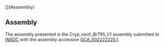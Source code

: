 []{#assembly}

Assembly
--------

The assembly presented is the Cryp\_neof\_Br795\_V1 assembly submitted
to [INSDC](http://www.insdc.org) with the assembly accession
[GCA\_002222225.1](http://www.ebi.ac.uk/ena/data/view/GCA_002222225.1).
